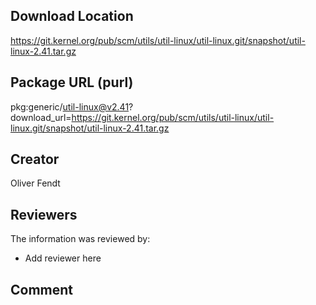 ## Download Location

https://git.kernel.org/pub/scm/utils/util-linux/util-linux.git/snapshot/util-linux-2.41.tar.gz

## Package URL (purl)

pkg:generic/util-linux@v2.41?download_url=https://git.kernel.org/pub/scm/utils/util-linux/util-linux.git/snapshot/util-linux-2.41.tar.gz

## Creator

Oliver Fendt

## Reviewers

The information was reviewed by:

* Add reviewer here

## Comment

